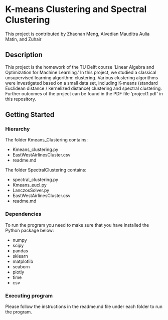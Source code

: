 # K-means Clustering and Spectral Clustering

This project is contributed by Zhaonan Meng, Alvedian Mauditra Aulia Matin, and Zuhair

## Description

This project is the homework of the TU Delft course 'Linear Algebra and Optimization for Machine Learning.' In this project, we studied a classical unsupervised learning algorithm: clustering. Various clustering algorithms were investigated based on a small data set, including K-means (standard Euclidean distance / kernelized distance) clustering and spectral clustering. Further outcomes of the project can be found in the PDF file 'project1.pdf' in this repository.

## Getting Started

### Hierarchy
The folder Kmeans_Clustering contains:
* Kmeans_clustering.py
* EastWestAirlinesCluster.csv
* readme.md
    
The folder SpectralClustering contains:
* spectral_clustering.py
* Kmeans_eucl.py
* LanczosSolver.py
* EastWestAirlinesCluster.csv
* readme.md

### Dependencies

To run the program you need to make sure that you have installed the Python package below:
* numpy
* scipy
* pandas
* sklearn
* matplotlib
* seaborn
* plotly
* time
* csv

### Executing program

Please follow the instructions in the readme.md file under each folder to run the program.

